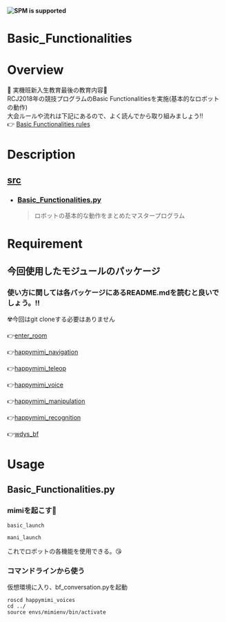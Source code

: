 **![SPM is supported](https://img.shields.io/badge/mc_education-Basic_Functionalities-orange)**

# Basic_Functionalities

# Overview

:tada: 実機班新入生教育最後の教育内容:tada:    
RCJ2018年の競技プログラムのBasic Functionalitiesを実施(基本的なロボットの動作)    
大会ルールや流れは下記にあるので、よく読んでから取り組みましょう:bangbang:   
:point_right: [Basic Functionalities rules](https://github.com/RoboCupAtHomeJP/Rule2020/blob/master/rules/basicfunctionalities_ja.md)

# Description

## [src](https://github.com/KIT-Happy-Robot/mc_education/tree/main/ros_melodic/master/src)
- ### [Basic_Functionalities.py](https://github.com/KIT-Happy-Robot/mc_education/blob/main/ros_melodic/master/src/Basic_Functionalities.py)
   >ロボットの基本的な動作をまとめたマスタープログラム
   
# Requirement

## 今回使用したモジュールのパッケージ
### 使い方に関しては各パッケージにあるREADME.mdを読むと良いでしょう。:bangbang:    
:radioactive:今回はgit cloneする必要はありません  

:point_right:[enter_room](https://github.com/KIT-Happy-Robot/happymimi_apps/tree/develop/enter_room)  

:point_right:[happymimi_navigation](https://github.com/KIT-Happy-Robot/happymimi_apps/tree/develop/happymimi_navigation)

:point_right:[happymimi_teleop](https://github.com/KIT-Happy-Robot/happymimi_apps/tree/develop/happymimi_teleop)

:point_right:[happymimi_voice](https://github.com/KIT-Happy-Robot/happymimi_voice)

:point_right:[happymimi_manipulation](https://github.com/KIT-Happy-Robot/happymimi_manipulation)

:point_right:[happymimi_recognition](https://github.com/KIT-Happy-Robot/happymimi_recognition)


:point_right:[wdys_bf](https://github.com/happykoya/wdys_bf)

# Usage  

## Basic_Functionalities.py  

### mimiを起こす:robot:  
```
basic_launch
```
```
mani_launch
```
これでロボットの各機能を使用できる。:kissing_heart:  

### コマンドラインから使う  

仮想環境に入り、bf_conversation.pyを起動  

```
roscd happymimi_voices  
cd ../
source envs/mimienv/bin/activate
```




